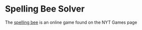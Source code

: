 <h1>Spelling Bee Solver</h1>

The [spelling bee](https://www.nytimes.com/puzzles/spelling-bee) is an online game found on the NYT Games page
